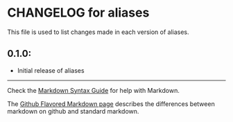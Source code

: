 # CHANGELOG for aliases

This file is used to list changes made in each version of aliases.

## 0.1.0:

* Initial release of aliases

- - - 
Check the [Markdown Syntax Guide](http://daringfireball.net/projects/markdown/syntax) for help with Markdown.

The [Github Flavored Markdown page](http://github.github.com/github-flavored-markdown/) describes the differences between markdown on github and standard markdown.

